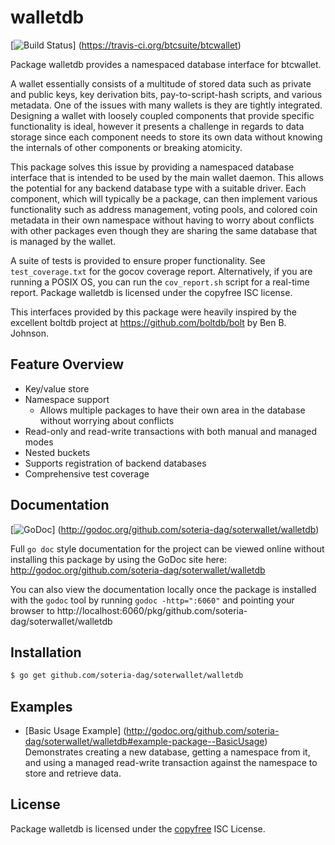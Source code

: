 walletdb
========

[![Build Status](https://travis-ci.org/btcsuite/btcwallet.png?branch=master)]
(https://travis-ci.org/btcsuite/btcwallet)

Package walletdb provides a namespaced database interface for btcwallet.

A wallet essentially consists of a multitude of stored data such as private
and public keys, key derivation bits, pay-to-script-hash scripts, and various
metadata.  One of the issues with many wallets is they are tightly integrated.
Designing a wallet with loosely coupled components that provide specific
functionality is ideal, however it presents a challenge in regards to data
storage since each component needs to store its own data without knowing the
internals of other components or breaking atomicity.

This package solves this issue by providing a namespaced database interface that
is intended to be used by the main wallet daemon.  This allows the potential for
any backend database type with a suitable driver.  Each component, which will
typically be a package, can then implement various functionality such as address
management, voting pools, and colored coin metadata in their own namespace
without having to worry about conflicts with other packages even though they are
sharing the same database that is managed by the wallet.

A suite of tests is provided to ensure proper functionality.  See
`test_coverage.txt` for the gocov coverage report.  Alternatively, if you are
running a POSIX OS, you can run the `cov_report.sh` script for a real-time
report.  Package walletdb is licensed under the copyfree ISC license.

This interfaces provided by this package were heavily inspired by the excellent
boltdb project at https://github.com/boltdb/bolt by Ben B. Johnson.

## Feature Overview

- Key/value store
- Namespace support
  - Allows multiple packages to have their own area in the database without
    worrying about conflicts
- Read-only and read-write transactions with both manual and managed modes
- Nested buckets
- Supports registration of backend databases
- Comprehensive test coverage

## Documentation

[![GoDoc](https://godoc.org/github.com/soteria-dag/soterwallet/walletdb?status.png)]
(http://godoc.org/github.com/soteria-dag/soterwallet/walletdb)

Full `go doc` style documentation for the project can be viewed online without
installing this package by using the GoDoc site here:
http://godoc.org/github.com/soteria-dag/soterwallet/walletdb

You can also view the documentation locally once the package is installed with
the `godoc` tool by running `godoc -http=":6060"` and pointing your browser to
http://localhost:6060/pkg/github.com/soteria-dag/soterwallet/walletdb

## Installation

```bash
$ go get github.com/soteria-dag/soterwallet/walletdb
```

## Examples

* [Basic Usage Example]
  (http://godoc.org/github.com/soteria-dag/soterwallet/walletdb#example-package--BasicUsage)  
  Demonstrates creating a new database, getting a namespace from it, and using a
  managed read-write transaction against the namespace to store and retrieve
  data.


## License

Package walletdb is licensed under the [copyfree](http://copyfree.org) ISC
License.
